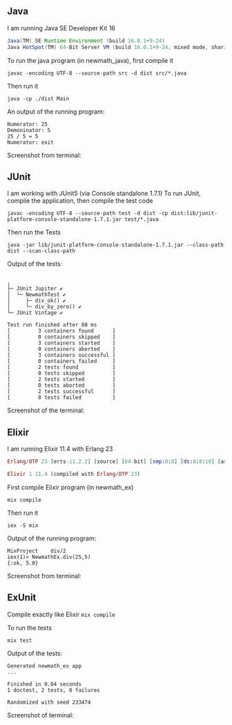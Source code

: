 ## Java
I am running Java SE Developer Kit 16
```java 16.0.1 2021-04-20
Java(TM) SE Runtime Environment (build 16.0.1+9-24)
Java HotSpot(TM) 64-Bit Server VM (build 16.0.1+9-24, mixed mode, sharing)
```

To run the java program (in newmath_java), first compile it
```
javac -encoding UTF-8 --source-path src -d dist src/*.java
```

Then run it
```
java -cp ./dist Main
```

An output of the running program:
```Newmath (type 'exit' to exit program)
Numerator: 25
Demoninator: 5
25 / 5 = 5
Numerator: exit
```

Screenshot from terminal:


## JUnit
I am working with JUnit5 (via Console standalone 1.7.1)
To run JUnit, compile the application, then compile the test code

```
javac -encoding UTF-8 --source-path test -d dist -cp dist:lib/junit-platform-console-standalone-1.7.1.jar test/*.java
```

Then run the Tests
```
java -jar lib/junit-platform-console-standalone-1.7.1.jar --class-path dist --scan-class-path
```

Output of the tests:
```Thanks for using JUnit! Support its development at https://junit.org/sponsoring

╷
├─ JUnit Jupiter ✔
│  └─ NewmathTest ✔
│     ├─ div_ok() ✔
│     └─ div_by_zero() ✔
└─ JUnit Vintage ✔

Test run finished after 80 ms
[         3 containers found      ]
[         0 containers skipped    ]
[         3 containers started    ]
[         0 containers aborted    ]
[         3 containers successful ]
[         0 containers failed     ]
[         2 tests found           ]
[         0 tests skipped         ]
[         2 tests started         ]
[         0 tests aborted         ]
[         2 tests successful      ]
[         0 tests failed          ]
```

Screenshot of the terminal:


## Elixir
I am running Elixir 11.4 with Erlang 23
```elixir --version   
Erlang/OTP 23 [erts-11.2.2] [source] [64-bit] [smp:8:8] [ds:8:8:10] [async-threads:1] [hipe] [dtrace]

Elixir 1.11.4 (compiled with Erlang/OTP 23)
```

First compile Elixir program (in newmath_ex)
```
mix compile
```

Then run it
```
iex -S mix
```

Output of the running program:
```iex(1)> NewmathEx.
MixProject    div/2         
iex(1)> NewmathEx.div(25,5)
{:ok, 5.0}
```

Screenshot from terminal:


## ExUnit
Compile exactly like Elixir `mix compile`

To run the tests
```
mix test
```

Output of the tests:
```Compiling 1 file (.ex)
Generated newmath_ex app
...

Finished in 0.04 seconds
1 doctest, 2 tests, 0 failures

Randomized with seed 233474
```

Screenshot of terminal:

